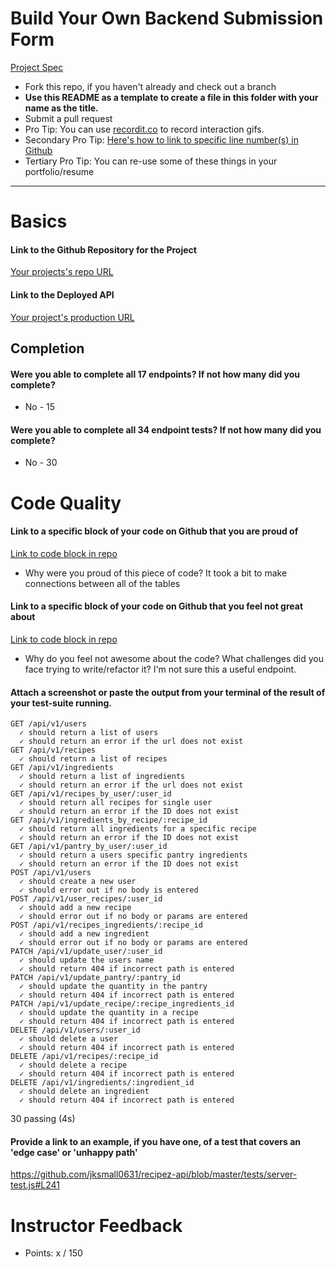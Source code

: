 # Build Your Own Backend Submission Form

[Project Spec](http://frontend.turing.io/projects/build-your-own-backend.html)

* Fork this repo, if you haven't already and check out a branch
* **Use this README as a template to create a file in this folder with your name as the title.**
* Submit a pull request
* Pro Tip: You can use [recordit.co](http://recordit.co/) to record interaction gifs.
* Secondary Pro Tip: [Here's how to link to specific line number(s) in Github](http://stackoverflow.com/questions/23821235/how-to-link-to-specific-line-number-on-github)
* Tertiary Pro Tip: You can re-use some of these things in your portfolio/resume

------

# Basics

#### Link to the Github Repository for the Project
[Your projects's repo URL](https://github.com/jksmall0631/recipez-api)

#### Link to the Deployed API
[Your project's production URL](https://recipez-api.herokuapp.com/)

## Completion

#### Were you able to complete all 17 endpoints? If not how many did you complete?
* No - 15

#### Were you able to complete all 34 endpoint tests? If not how many did you complete?
* No - 30

# Code Quality

#### Link to a specific block of your code on Github that you are proud of
[Link to code block in repo](https://github.com/jksmall0631/recipez-api/blob/master/server.js#L85)

* Why were you proud of this piece of code?
It took a bit to make connections between all of the tables

#### Link to a specific block of your code on Github that you feel not great about
[Link to code block in repo](https://github.com/jksmall0631/recipez-api/blob/master/server.js#L37)

* Why do you feel not awesome about the code? What challenges did you face trying to write/refactor it?
I'm not sure this a useful endpoint.

#### Attach a screenshot or paste the output from your terminal of the result of your test-suite running.
    GET /api/v1/users
      ✓ should return a list of users
      ✓ should return an error if the url does not exist
    GET /api/v1/recipes
      ✓ should return a list of recipes
    GET /api/v1/ingredients
      ✓ should return a list of ingredients
      ✓ should return an error if the url does not exist
    GET /api/v1/recipes_by_user/:user_id
      ✓ should return all recipes for single user
      ✓ should return an error if the ID does not exist
    GET /api/v1/ingredients_by_recipe/:recipe_id
      ✓ should return all ingredients for a specific recipe
      ✓ should return an error if the ID does not exist
    GET /api/v1/pantry_by_user/:user_id
      ✓ should return a users specific pantry ingredients
      ✓ should return an error if the ID does not exist
    POST /api/v1/users
      ✓ should create a new user
      ✓ should error out if no body is entered
    POST /api/v1/user_recipes/:user_id
      ✓ should add a new recipe
      ✓ should error out if no body or params are entered
    POST /api/v1/recipes_ingredients/:recipe_id
      ✓ should add a new ingredient
      ✓ should error out if no body or params are entered
    PATCH /api/v1/update_user/:user_id
      ✓ should update the users name
      ✓ should return 404 if incorrect path is entered
    PATCH /api/v1/update_pantry/:pantry_id
      ✓ should update the quantity in the pantry
      ✓ should return 404 if incorrect path is entered
    PATCH /api/v1/update_recipe/:recipe_ingredients_id
      ✓ should update the quantity in a recipe
      ✓ should return 404 if incorrect path is entered
    DELETE /api/v1/users/:user_id
      ✓ should delete a user
      ✓ should return 404 if incorrect path is entered
    DELETE /api/v1/recipes/:recipe_id
      ✓ should delete a recipe
      ✓ should return 404 if incorrect path is entered
    DELETE /api/v1/ingredients/:ingredient_id
      ✓ should delete an ingredient
      ✓ should return 404 if incorrect path is entered

  30 passing (4s)


#### Provide a link to an example, if you have one, of a test that covers an 'edge case' or 'unhappy path'

https://github.com/jksmall0631/recipez-api/blob/master/tests/server-test.js#L241



# Instructor Feedback

- Points: x / 150
